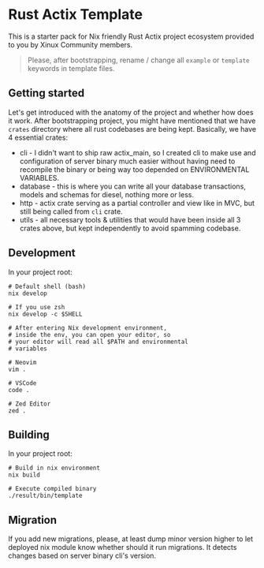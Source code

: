 # Rust Actix Template

This is a starter pack for Nix friendly Rust Actix project ecosystem provided to you by Xinux Community members.

> Please, after bootstrapping, rename / change all `example` or `template` keywords in template files.

## Getting started

Let's get introduced with the anatomy of the project and whether how does it work. After bootstrapping project, you
might have mentioned that we have `crates` directory where all rust codebases are being kept. Basically, we have 4 essential crates:

- cli - I didn't want to ship raw actix_main, so I created cli to make use and configuration of server binary much easier
  without having need to recompile the binary or being way too depended on ENVIRONMENTAL VARIABLES.
- database - this is where you can write all your database transactions, models and schemas for diesel, nothing more or less.
- http - actix crate serving as a partial controller and view like in MVC, but still being called from `cli` crate.
- utils - all necessary tools & utilities that would have been inside all 3 crates above, but kept independently to avoid spamming
  codebase.

## Development

In your project root:

```shell
# Default shell (bash)
nix develop

# If you use zsh
nix develop -c $SHELL

# After entering Nix development environment,
# inside the env, you can open your editor, so
# your editor will read all $PATH and environmental
# variables

# Neovim
vim .

# VSCode
code .

# Zed Editor
zed .
```

## Building

In your project root:

```shell
# Build in nix environment
nix build

# Execute compiled binary
./result/bin/template
```

## Migration

If you add new migrations, please, at least dump minor version higher to let deployed nix module know whether should it run migrations. It detects changes based on server binary cli's version.
